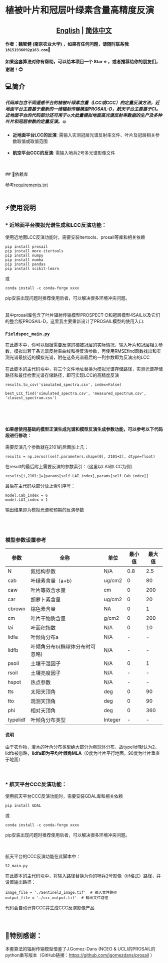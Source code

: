 


# 植被叶片和冠层叶绿素含量高精度反演
## <div align="center"><b><a href="[README.md](README.md)">English</a> | <a href=[READMEzh.md](READMEzh.md)>简体中文</a></b></div>


#### 作者：魏智健 (南京农业大学) ，如果有任何问题，请随时联系我``18151936092@163.com``📧
**如果这套算法对你有帮助，可以给本项目一个 Star ⭐ ，或者推荐给你的朋友们，谢谢！😊**






##  💻简介
##### 代码库包含不同遥感平台的植被叶绿素含量（LCC或CCC）的定量反演方法，近地面平台主要基于最新的一维辐射传输模型PROSAIL-D，航天平台主要基于CI。近地面平台的代码部分还可用于💥大批量模拟地面高光谱反射率数据的生产及多种叶片和冠层参数的定量反演。💥

* **近地面平台LCC的反演**: 需输入实测冠层光谱反射率文件、叶片及冠层相关参数取值或取值范围
  <br><br>
 * **航空平台CCC的反演**: 需输入哨兵2号多光谱影像文件
<br>
<br>
## 🔧依赖库

参考[requirements.txt](requirements.txt)
<br>
<br>
## ⚡使用说明

### * **近地面平台模拟光谱生成和LCC反演功能**：

使用近地面LCC反演功能时，需要安装itertools、prosail等库和相关依赖

    pip install prosail
    pip install more-itertools
    pip install numpy
    pip install numba
    pip install pandas
    pip install scikit-learn


或

    conda install -c conda-forge xxxx
   

pip安装出现问题时推荐使用后者，可以解决很多环境冲突问题。<br><br><br>
其中prosail库包含了叶片辐射传输模型PROSPECT-D和冠层模型4SAIL以及它们的整合版PROSAIL-D，这里我主要重新设计了PROSAIL模型的使用入口:

### `Fieldspec_main.py`

在此脚本中，你可以根据需要反演的植被冠层的实际情况，输入叶片和冠层相关参数，模拟出若干条光谱反射率曲线和待反演参数，再使用RMSEfind函数找出和实测光谱最接近的模拟光谱，附在这条光谱最后的一列参数即为反演出的LCC
<br><br>在此脚本的主代码块中，将三个文件地址替换为模拟光谱存储路径，实测光谱存储路径和最佳检索光谱存储路径，即可实现LCC的高精度反演

    results.to_csv('simulated_spectra.csv', index=False)

    best_LCC_find('simulated_spectra.csv', 'measured_spectrum.csv', 'closest_spectrum.csv')

<br><br><br><br>
**如果想使用基础的模型正演生成光谱和模型反演生成参数功能，可以参考以下代码段进行修改：**
<br><br>
需要反演几个参数就在2101的后面加上几：

    results = np.zeros([self.parameters.shape[0], 2101+2], dtype=float) 

在result的最后附上需要反演的参数索引：（这里以LAI和LCC为例）

    results[i,2101:]=[params[self.LAI_index],params[self.Cab_index]]

最后在主代码块部分放上索引序号：

    model.Cab_index = 6
    model.LAI_index = 1
输出结果即为模拟光谱和预期的反演参数<br><br><br><br>


### 模型参数设置参考



| 参数       | 全称                | 单位      | 最小值 | 最大值 |
|----------|-------------------|---------|-----|-----|
| N        | 氮结构参数             | N/A     | 0.8 | 2.5 |
| cab      | 叶绿素含量（a+b）        | ug/cm2  | 0   | 80  |
| caw      | 叶片等效含水量           | cm      | 0   | 200 |
| car      | 胡萝卜素含量            | ug/cm2  | 0   | 20  |
| cbrown   | 棕色素含量             | NA      | 0   | 1   |
| cm       | 叶片干物质含量           | g/cm2   | 0   | 200 |
| lai      | 叶面积指数             | N/A     | 0   | 10  |
| lidfa    | 叶倾角分布a            | N/A     | -   | -   |
| lidfb    | 叶倾角分布b(椭球体分布时可忽略) | N/A     | -   | -   |
| psoil    | 土壤干湿因子            | N/A     | 0   | 1   |
| rsoil    | 土壤亮度因子            | N/A     | -   | -   |
| hspot    | 热点参数              | N/A     | -   | -   |
| tts      | 太阳天顶角             | deg     | 0   | 90  |
| tto      | 观测天顶角             | deg     | 0   | 90  |
| phi      | 相对天顶角             | deg     | 0   | 360 |
| typelidf | 叶倾角分布类型           | Integer | -   | -   |

#### 说明

由于农作物，灌木的叶角分布类型绝大部分为椭球体分布，故typelidf默认为2，lidfb被忽略，**lidfa即为平均叶倾角MLA**（0度为叶片平行地面，90度为叶片垂直于地面）
<br><br><br>
### * **航天平台CCC反演功能**：

使用航天平台CCC反演功能时，需要安装GDAL库和相关依赖

    pip install GDAL


或

    conda install -c conda-forge xxxx
   

pip安装出现问题时推荐使用后者，可以解决很多环境冲突问题。<br><br><br>

航天平台的CCC反演功能在此脚本中：

    S2_main.py
在此脚本的主代码块中，将输入路径替换为你的哨兵2号影像（tif格式）路径，并设置输出路径：

    image_file = './Sentinel2_image.tif'  # 输入文件路径
    output_file = './ccc_output.tif'  # 输出文件路径

代码会自动计算CCC并生成CCC反演影像产品
<br><br><br>

## 🤗特别感谢：<br>

本套算法的辐射传输模型借鉴了J.Gomez-Dans (NCEO & UCL)的PROSAIL的python重写版本（GitHub链接：https://github.com/jgomezdans/prosail ）
